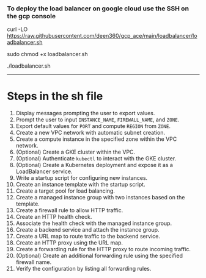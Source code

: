 ### To deploy the load balancer on google cloud use the SSH on the gcp console 

curl -LO https://raw.githubusercontent.com/deen360/gcp_ace/main/loadbalancer/loadbalancer.sh


sudo chmod +x loadbalancer.sh


./loadbalancer.sh



***
# Steps in the sh file
1. Display messages prompting the user to export values.  
2. Prompt the user to input `INSTANCE_NAME`, `FIREWALL_NAME`, and `ZONE`.  
3. Export default values for `PORT` and compute `REGION` from `ZONE`.  
4. Create a new VPC network with automatic subnet creation.  
5. Create a compute instance in the specified zone within the VPC network.  
6. (Optional) Create a GKE cluster within the VPC.  
7. (Optional) Authenticate `kubectl` to interact with the GKE cluster.  
8. (Optional) Create a Kubernetes deployment and expose it as a LoadBalancer service.  
9. Write a startup script for configuring new instances.  
10. Create an instance template with the startup script.  
11. Create a target pool for load balancing.  
12. Create a managed instance group with two instances based on the template.  
13. Create a firewall rule to allow HTTP traffic.  
14. Create an HTTP health check.  
15. Associate the health check with the managed instance group.  
16. Create a backend service and attach the instance group.  
17. Create a URL map to route traffic to the backend service.  
18. Create an HTTP proxy using the URL map.  
19. Create a forwarding rule for the HTTP proxy to route incoming traffic.  
20. (Optional) Create an additional forwarding rule using the specified firewall name.  
21. Verify the configuration by listing all forwarding rules.